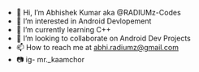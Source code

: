 - 👋 Hi, I’m Abhishek Kumar aka @RADIUMz-Codes
- 👀 I’m interested in Android Devlopement
- 🌱 I’m currently learning C++
- 💞️ I’m looking to collaborate on Android Dev Projects
- 📫 How to reach me at abhi.radiumz@gmail.com 
- 📷 ig- mr._kaamchor

<!---
RADIUMz-Codes/RADIUMz-Codes is a ✨ special ✨ repository because its `README.md` (this file) appears on your GitHub profile.
You can click the Preview link to take a look at your changes.
--->
